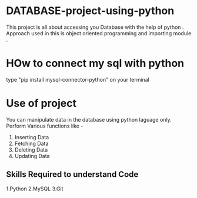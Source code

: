 # DATABASE-project-using-python 
This project is all about accessing you Database  with the help of python .
Approach used in this is object oriented programming and importing module .

# HOw to connect my sql with python 
type "pip install mysql-connector-python" on your terminal 

# Use of project
You can manipulate data in the database using python laguage only.
Perform Various functions like -
1. Inserting Data
2. Fetching Data
3. Deleting Data
4. Updating Data

## Skills Required to understand Code
1.Python
2.MySQL
3.Git

